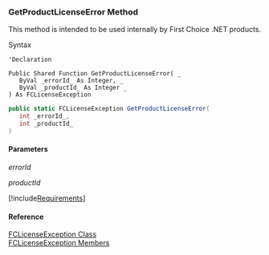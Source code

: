 ﻿### GetProductLicenseError Method

This method is intended to be used internally by First Choice .NET products.

Syntax

```vbnet
'Declaration

Public Shared Function GetProductLicenseError( _
   ByVal _errorId_ As Integer, _
   ByVal _productId_ As Integer _
) As FCLicenseException
```

```csharp
public static FCLicenseException GetProductLicenseError( 
   int _errorId_,
   int _productId_
)
```

#### Parameters

_errorId_

_productId_

[!include[Requirements](../partials/requirements.md)]

#### Reference

[FCLicenseException Class](FChoice.Common~FChoice.Common.FCLicenseException.md)  
[FCLicenseException Members](FChoice.Common~FChoice.Common.FCLicenseException_members.md)